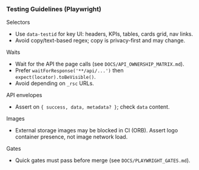### Testing Guidelines (Playwright)

Selectors
- Use `data-testid` for key UI: headers, KPIs, tables, cards grid, nav links.
- Avoid copy/text-based regex; copy is privacy-first and may change.

Waits
- Wait for the API the page calls (see `DOCS/API_OWNERSHIP_MATRIX.md`).
- Prefer `waitForResponse('**/api/...')` then `expect(locator).toBeVisible()`.
- Avoid depending on `_rsc` URLs.

API envelopes
- Assert on `{ success, data, metadata? }`; check `data` content.

Images
- External storage images may be blocked in CI (ORB). Assert logo container presence, not image network load.

Gates
- Quick gates must pass before merge (see `DOCS/PLAYWRIGHT_GATES.md`).


